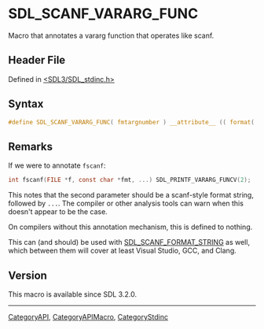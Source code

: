 # SDL_SCANF_VARARG_FUNC

Macro that annotates a vararg function that operates like scanf.

## Header File

Defined in [<SDL3/SDL_stdinc.h>](https://github.com/libsdl-org/SDL/blob/main/include/SDL3/SDL_stdinc.h)

## Syntax

```c
#define SDL_SCANF_VARARG_FUNC( fmtargnumber ) __attribute__ (( format( __scanf__, fmtargnumber, fmtargnumber+1 )))
```

## Remarks

If we were to annotate `fscanf`:

```c
int fscanf(FILE *f, const char *fmt, ...) SDL_PRINTF_VARARG_FUNCV(2);
```

This notes that the second parameter should be a scanf-style format string,
followed by `...`. The compiler or other analysis tools can warn when this
doesn't appear to be the case.

On compilers without this annotation mechanism, this is defined to nothing.

This can (and should) be used with
[SDL_SCANF_FORMAT_STRING](SDL_SCANF_FORMAT_STRING) as well, which between
them will cover at least Visual Studio, GCC, and Clang.

## Version

This macro is available since SDL 3.2.0.

----
[CategoryAPI](CategoryAPI), [CategoryAPIMacro](CategoryAPIMacro), [CategoryStdinc](CategoryStdinc)


